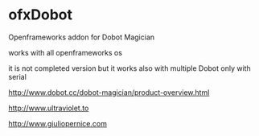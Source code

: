 # ofxDobot
Openframeworks addon for Dobot Magician

works with all openframeworks os

it is not completed version but it works also with multiple Dobot only with serial

http://www.dobot.cc/dobot-magician/product-overview.html

http://www.ultraviolet.to

http://www.giuliopernice.com
